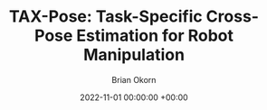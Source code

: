 ---
layout: post
title:  "TAX-Pose: Task-Specific Cross-Pose Estimation for Robot Manipulation"
date:   2022-11-01 00:00:00 +00:00
image: /images/taxpose.png
categories: research
author: "Brian Okorn"
venue: "Conference on Robot Learning (CoRL)"
authors: "Chuer Pan*, <strong>Brian Okorn*</strong>, Harry Zhang*, Ben Eisner*, David Held"
video: https://www.youtube.com/embed/1GTEXuk1TEk
---
